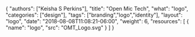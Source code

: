 {
	"authors": ["Keisha S Perkins"],
	"title": "Open Mic Tech",
	"what": "logo",
	"categories": ["design"],
	"tags": ["branding","logo","identity"],
	"layout": "logo",
	"date": "2018-08-08T11:08:21-06:00",
	"weight": 6,
	"resources": [
	      {
	         "name": "logo",
	         "src": "OMT_Logo.svg"
	      }
	    ]
}
